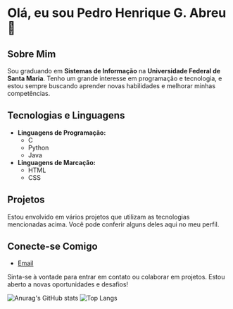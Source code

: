 # Olá, eu sou Pedro Henrique G. Abreu 👋

## Sobre Mim
Sou graduando em **Sistemas de Informação** na **Universidade Federal de Santa Maria**. Tenho um grande interesse em programação e tecnologia, e estou sempre buscando aprender novas habilidades e melhorar minhas competências.

## Tecnologias e Linguagens
- **Linguagens de Programação:**
  - C
  - Python
  - Java
- **Linguagens de Marcação:**
  - HTML
  - CSS

## Projetos
Estou envolvido em vários projetos que utilizam as tecnologias mencionadas acima. Você pode conferir alguns deles aqui no meu perfil.

## Conecte-se Comigo
- [Email](mailto:pedroabreuiv@gmail.com)

Sinta-se à vontade para entrar em contato ou colaborar em projetos. Estou aberto a novas oportunidades e desafios!

![Anurag's GitHub stats](https://github-readme-stats.vercel.app/api?username=pedrohgabreu&show_icons=true&theme=transparent)
![Top Langs](https://github-readme-stats.vercel.app/api/top-langs/?username=pedrohgabreu&layout=compact&show_icons=true&theme=transparent)

